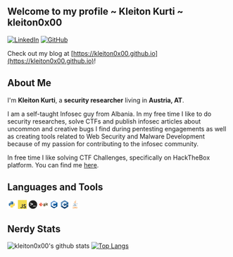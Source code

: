 ## Welcome to my profile ~ Kleiton Kurti ~ kleiton0x00

<a href="https://www.linkedin.com/in/kleiton-kurti-3210b31a2" target="_blank"><img src="https://img.shields.io/badge/LinkedIn-%230077B5.svg?&style=flat-square&logo=linkedin&logoColor=white" alt="LinkedIn"></a>
<a href="https://github.com/kleiton0x00/" target="_blank"><img src="https://img.shields.io/badge/-GitHub-181717?style=flat-square&logo=github" alt="GitHub"></a>

Check out my blog at [https://kleiton0x00.github.io](https://kleiton0x00.github.io)!

## About Me

<!--
<img align="right" alt="GIF" src="https://i.pinimg.com/originals/e4/26/70/e426702edf874b181aced1e2fa5c6cde.gif" />
-->

I'm **Kleiton Kurti**, a **security researcher** living in **Austria, AT**.

I am a self-taught Infosec guy from Albania. In my free time I like to do security researches, solve CTFs and publish infosec articles about uncommon and creative bugs I find during pentesting engagements as well as creating tools related to Web Security and Malware Development because of my passion for contributing to the infosec community.

In free time I like solving CTF Challenges, specifically on HackTheBox platform. You can find me [here](https://www.hackthebox.eu/home/users/profile/172232).

## Languages and Tools

<code><img height="20" src="https://raw.githubusercontent.com/github/explore/80688e429a7d4ef2fca1e82350fe8e3517d3494d/topics/python/python.png"></code>
<code><img height="20" src="https://raw.githubusercontent.com/github/explore/80688e429a7d4ef2fca1e82350fe8e3517d3494d/topics/javascript/javascript.png"></code>
<code><img height="20" src="https://raw.githubusercontent.com/github/explore/80688e429a7d4ef2fca1e82350fe8e3517d3494d/topics/terminal/terminal.png"></code>
<code><img height="20" src="https://raw.githubusercontent.com/github/explore/80688e429a7d4ef2fca1e82350fe8e3517d3494d/topics/git/git.png"></code>
<code><img height="20" src="https://raw.githubusercontent.com/github/explore/80688e429a7d4ef2fca1e82350fe8e3517d3494d/topics/c/c.png"></code>
<code><img height="20" src="https://raw.githubusercontent.com/github/explore/80688e429a7d4ef2fca1e82350fe8e3517d3494d/topics/cpp/cpp.png"></code>
<code><img height="20" src="https://raw.githubusercontent.com/github/explore/80688e429a7d4ef2fca1e82350fe8e3517d3494d/topics/java/java.png"></code>

## Nerdy Stats

![kleiton0x00's github stats](https://github-readme-stats.vercel.app/api?username=kleiton0x00&show_icons=true&hide_border=false&theme=tokyonight&count_private=true&hide_title=false)
[![Top Langs](https://github-readme-stats.vercel.app/api/top-langs/?username=kleiton0x00&hide=html&theme=tokyonight&layout=compact)](https://github.com/anuraghazra/github-readme-stats)
